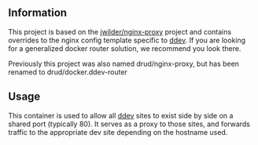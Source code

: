 ## Information

This project is based on the [jwilder/nginx-proxy](https://github.com/jwilder/nginx-proxy) project and contains overrides to the nginx config template specific to [ddev](https://github.com/drud/ddev). If you are looking for a generalized docker router solution, we recommend you look there.

Previously this project was also named drud/nginx-proxy, but has been renamed to drud/docker.ddev-router

## Usage

This container is used to allow all [ddev](https://github.com/drud/ddev) sites to exist side by side on a shared port (typically 80). It serves as a proxy to those sites, and forwards traffic to the appropriate dev site depending on the hostname used.
